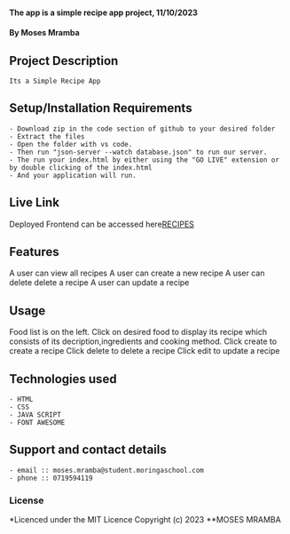 #### The app is a simple recipe app project, 11/10/2023
#### **By Moses Mramba**
## Project Description
    Its a Simple Recipe App
## Setup/Installation Requirements
    - Download zip in the code section of github to your desired folder
    - Extract the files
    - Open the folder with vs code.
    - Then run "json-server --watch database.json" to run our server.
    - The run your index.html by either using the "GO LIVE" extension or by double clicking of the index.html
    - And your application will run.

## Live Link
Deployed Frontend can be accessed here[RECIPES](https://mosesmramba.github.io/Phase-1-recipe-Project/)

## Features
A user can view all recipes
A user can create a new recipe
A user can delete delete a recipe
A user can update a recipe

## Usage
Food list is on the left.
Click on desired food to display its recipe which consists of its decription,ingredients and cooking method.
Click create to create a recipe
Click delete to delete a recipe 
Click edit to update a recipe

## Technologies used
    - HTML
    - CSS
    - JAVA SCRIPT
    - FONT AWESOME

## Support and contact details
    - email :: moses.mramba@student.moringaschool.com
    - phone :: 0719594119

### License
*Licenced under the MIT Licence
Copyright (c) 2023 **MOSES MRAMBA